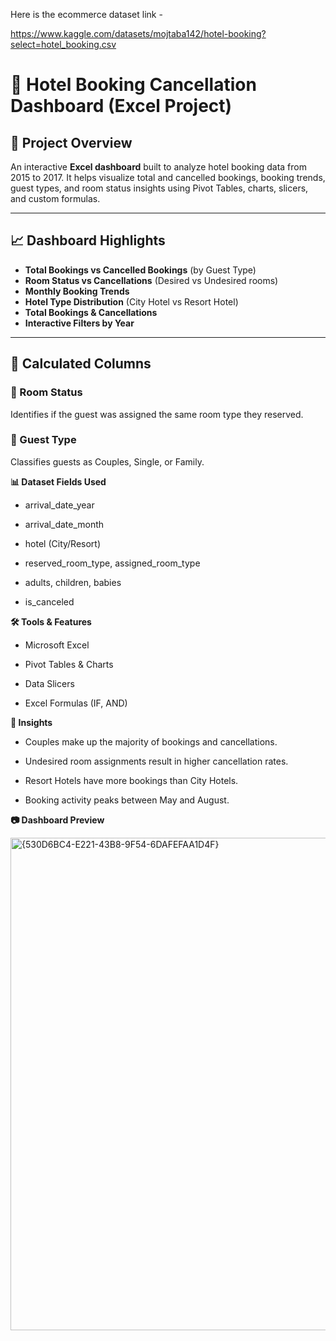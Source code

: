 Here is the ecommerce dataset link -

https://www.kaggle.com/datasets/mojtaba142/hotel-booking?select=hotel_booking.csv

# 🏨 Hotel Booking Cancellation Dashboard (Excel Project)

## 📌 Project Overview

An interactive **Excel dashboard** built to analyze hotel booking data from 2015 to 2017. It helps visualize total and cancelled bookings, booking trends, guest types, and room status insights using Pivot Tables, charts, slicers, and custom formulas.

---

## 📈 Dashboard Highlights

- **Total Bookings vs Cancelled Bookings** (by Guest Type)
- **Room Status vs Cancellations** (Desired vs Undesired rooms)
- **Monthly Booking Trends**
- **Hotel Type Distribution** (City Hotel vs Resort Hotel)
- **Total Bookings & Cancellations**
- **Interactive Filters by Year**

---

## 🧠 Calculated Columns

### 🔹 Room Status

Identifies if the guest was assigned the same room type they reserved.

### 🔹 Guest Type
Classifies guests as Couples, Single, or Family.

**📊 Dataset Fields Used**

- arrival_date_year

- arrival_date_month

- hotel (City/Resort)

- reserved_room_type, assigned_room_type

- adults, children, babies

- is_canceled

**🛠 Tools & Features**

- Microsoft Excel

- Pivot Tables & Charts

- Data Slicers

- Excel Formulas (IF, AND)

**📌 Insights**

- Couples make up the majority of bookings and cancellations.

- Undesired room assignments result in higher cancellation rates.

- Resort Hotels have more bookings than City Hotels.

- Booking activity peaks between May and August.



**📷 Dashboard Preview**

<img width="788" alt="{530D6BC4-E221-43B8-9F54-6DAFEFAA1D4F}" src="https://github.com/user-attachments/assets/a6cb8545-a1a5-4621-96a5-0f1bb164f879" />




